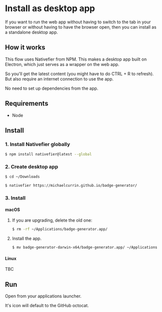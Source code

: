 # Install as desktop app

If you want to run the web app without having to switch to the tab in your browser or without having to have the browser open, then you can install as a standalone desktop app.


## How it works

This flow uses Nativefier from NPM. This makes a desktop app built on Electron, which just serves as a wrapper on the web app. 

So you'll get the latest content (you might have to do CTRL + R to refresh). But also require an internet connection to use the app.

No need to set up dependencies from the app.


## Requirements

- Node


## Install

### 1. Install Nativefier globally

```sh
$ npm install nativefier@latest --global
```

### 2. Create desktop app

```sh
$ cd ~/Downloads
```

```sh
$ nativefier https://michaelcurrin.github.io/badge-generator/
```

### 3. Install

#### macOS

1. If you are upgrading, delete the old one:
    ```sh
    $ rm -rf ~/Applications/badge-generator.app/
    ```
1. Install the app.
    ```sh
    $ mv badge-generator-darwin-x64/badge-generator.app/ ~/Applications
    ```

#### Linux

TBC


## Run

Open from your applications launcher.

It's icon will default to the GitHub octocat.
